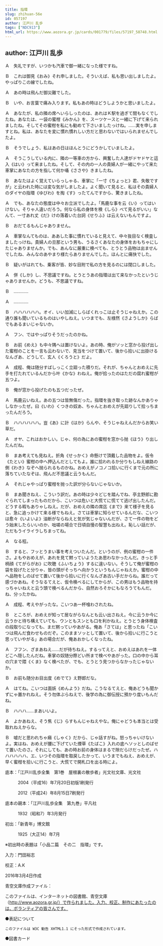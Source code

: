```yaml
---
title: 指環
slug: zhihuan-56e
id: 057197
author: 江戸川 乱歩
tags: ["NDC913"]
html_url: https://www.aozora.gr.jp/cards/001779/files/57197_58748.html
---
```


## author: 江戸川 乱歩

Ａ　失礼ですが、いつかも汽車で御一緒になった様ですね。

Ｂ　これは御見《おみ》それ申しました。そういえば、私も思い出しましたよ。やっぱりこの線でしたね。

Ａ　あの時は飛んだ御災難でした。

Ｂ　いや、お言葉で痛み入ります。私もあの時はどうしようかと思いましたよ。

Ａ　あなたが、私の隣の席へいらしったのは、あれはＫ駅を過ぎて間もなくでしたね。あなたは、一袋の蜜柑《みかん》を、スーツケースと一緒に下げて来られましたね。そしてその蜜柑を私にも勧めて下さいましたっけね。……実を申しますとね。私は、あなたを変に慣れ慣れしい方だと思わないではいられませんでしたよ。

Ｂ　そうでしょう、私はあの日はほんとうにどうかしていましたよ。

Ａ　そうこうしている内に、隣の一等車の方から、興奮した人達がドヤドヤと這入《はい》って来ましたね。そして、その内の一人の貴婦人が一緒にやって来た車掌にあなたの方を指して何か囁《ささや》きましたね。

Ｂ　あなたはよく覚えていらっしゃる、車掌に「一寸《ちょっと》君、失敬ですが」と云われた時には変な気がしましたよ。よく聞いて見ると、私はその貴婦人のダイヤの指環《ゆびわ》を掏《す》ったてんですから、驚きましたね。

Ａ　でも、あなたの態度は中々お立派でしたよ。「馬鹿な事を云《い》ってはいけない。そりゃ人違いだろう。何なら私の身体を検《しら》べて見るがいい」なんて、一寸あれ丈《だ》けの落着いた台詞《せりふ》は云えないもんですよ。

Ｂ　おだてるもんじゃありません。

Ａ　車掌なんてものは、ああした事に慣れていると見えて、中々抜目なく検査しましたっけね。貴婦人の旦那という男も、うるさくあなたの身体をおもちゃにしたじゃありませんか。でも、あんなに厳重に検べても、とうとう品物は出ませんでしたね、みんなのあやまり様たらありませんでした。ほんとに痛快でした。

Ｂ　疑いがはれても、乗客が皆、妙な目附で私の方を見るのには閉口しました。

Ａ　併《しか》し、不思議ですね。とうとうあの指環は出て来なかったというじゃありませんか。どうも、不思議ですね。

Ｂ　…………

Ａ　…………

Ｂ　ハハハハハハ。オイ、いい加減にしらばくれっこは止そうじゃねえか。この通り誰も聞いているものはいやしねえ。いつまでも、左様然《さようしか》らばでもあるまいじゃないか。

Ａ　フン、ではやっぱりそうだったのかね。

Ｂ　お前《めえ》も中々隅へは置けないよ。あの時、俺がソッと窓から投げ出した蜜柑のことを一言も云わないで、見当をつけて置いて、後から拾いに出掛けるなんざあ、どうして、玄人《くろうと》だよ。

Ａ　成程、俺は随分すばしっこく立廻った積りだ。それが、ちゃんとおめえに先手を打たれているんだから叶《かな》わねえ。俺が拾ったのはただの腐れ蜜柑が五つよ。

Ｂ　俺が窓から投げたのも五つだったぜ。

Ａ　馬鹿云いねえ。あの五つは皆無傷だった。指環を抜き取った跡なんかありゃしなかったぜ。曰《いわ》くつきの奴あ、ちゃんとおめえが先廻りして拾っちまったんだろう。

Ｂ　ハハハハハハ。豈《あ》に計《はか》らんや、そうじゃねえんだからお笑い草だ。

Ａ　オヤ、これはおかしい。じゃ、何の為にあの蜜柑を窓から抛《ほう》り出したんだね。

Ｂ　まあ考えても見ねえ。折角《せっかく》命懸けで頂戴した品物をよ。仮令《たとい》蜜柑の中へ押込んだとしてもよ。誰に拾われるか分りもしねえ線路の側《わき》なぞへ抛られるものかね。おめえがノコノコ拾いに行くまで元の所に落ちていたなぞは、飛んだ不思議と云うもんだ。

Ａ　それじゃやっぱり蜜柑を抛った訳が分らないじゃないか。

Ｂ　まあ聞きねえ、こういう訳だ。あの時は少々どじを踏んでね、亭主野郎に勘ぐられてしまったものだから、こいつは危いと大慌てに慌てて逃げ出したんだ。どうする暇もありゃしねえ。だが、おめえの隣の席迄《まで》来て様子を見ると、急に追っかけて来る様でもねえ。さては車掌に知らせているんだな、こいつは愈々《いよいよ》油断がならねえと気が気じゃないんだが、さて一件の物をどう始末したらいいのか、咄嗟の場合で日頃自慢の智慧も出ねえ。恥しい話だが、ただもうイライラしちまってね。

Ａ　なる程。

Ｂ　すると、フッとうまい事を考えついたんだ。というのが、例の蜜柑の一件さ。よもやおめえが、あれを見て黙っていようたあ思わなかったんだ。きっと手柄顔《てがらがお》に吹聴《ふいちょう》するに違いない。そうして俺が蜜柑の袋を投げたと分りゃ、皆の頭がそっちへ向かうというもんじゃねえか。蜜柑の中へ品物をしのばせて置いて後から拾いに行くなんざあ古い手だからね。誰だって感づかあね。そうなるてえと、仮令検べるにしてからが、この男はもう品物を持っちゃいねえと云う頭で検べるんだから、自然おろそかにもなろうてもんだ。ね、分ったかね。

Ａ　成程、考えやがったな。こいつあ一杯喰わされたね。

Ｂ　ところが、おめえが知って居ながらなんとも云い出さねえ。今に云うか今に云うかと待ち構えていても、ウンともスンとも口を利かねえ。とうとう身体検査の段取りになっても、まだ黙っていやあがる。俺あ「さては」と思ったね「こいつは飛んだ食わせものだぞ。このままソッとして置いて、後から拾いに行こうと思っていやがる」あの場合だが、俺あおかしくなったね。

Ａ　フフン、ざまあねえ……だが待ちねえ。するってえと、おめえはあれを一体どこへ隠したんだね。車掌の奴随分際どい所まで検べやあがった。口の中から耳の穴まで隈《くま》なく検べたが、でも、とうとう見つからなかったじゃないか。

Ｂ　お前も随分お目出度《めでて》え野郎だな。

Ａ　はてね。こいつは面妖《めんよう》だね。こうなるてえと、俺あどうも聞かずにゃ置かれねえ。そう勿体ぶらねえで、後学の為に御伝授に預かり度いもんだね。

Ｂ　ハハハ……まあいいよ。

Ａ　よかあねえ、そう焦《じ》らすもんじゃねえやな。俺にゃどうも本当とは受取れねえからな。

Ｂ　嘘だと思われちゃ癪《しゃく》だから、じゃ話すがね。怒っちゃいけないよ。実はね、おめえが腰に下げていた煙草《たばこ》入れの底へソッとしのばせて置いたのさ。それにしても、あの時お前の身体はまるで隙だらけだったぜ。ハハハハハハ、エ、いつその指環を取戻したかって、いうまでもねえ、おめえが、早く蜜柑を拾いに行こうと、大慌てで開札口を出る時によ。













底本：「江戸川乱歩全集　第1巻　屋根裏の散歩者」光文社文庫、光文社

　　　2004（平成16）年7月20日初版1刷発行

　　　2012（平成24）年8月15日7刷発行

底本の親本：「江戸川乱歩全集　第九巻」平凡社

　　　1932（昭和7）年3月発行

初出：「新青年」博文館

　　　1925（大正14）年7月

※初出時の表題は「小品二篇　その二　指環」です。

入力：門田裕志

校正：A.K

2016年3月4日作成

青空文庫作成ファイル：

このファイルは、インターネットの図書館、青空文庫（http://www.aozora.gr.jp/）で作られました。入力、校正、制作にあたったのは、ボランティアの皆さんです。













●表記について


	このファイルは W3C 勧告 XHTML1.1 にそった形式で作成されています。







●図書カード